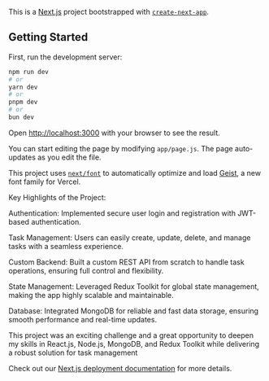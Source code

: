 This is a [Next.js](https://nextjs.org) project bootstrapped with [`create-next-app`](https://github.com/vercel/next.js/tree/canary/packages/create-next-app).

## Getting Started

First, run the development server:

```bash
npm run dev
# or
yarn dev
# or
pnpm dev
# or
bun dev
```

Open [http://localhost:3000](http://localhost:3000) with your browser to see the result.

You can start editing the page by modifying `app/page.js`. The page auto-updates as you edit the file.

This project uses [`next/font`](https://nextjs.org/docs/app/building-your-application/optimizing/fonts) to automatically optimize and load [Geist](https://vercel.com/font), a new font family for Vercel.

Key Highlights of the Project:

Authentication: Implemented secure user login and registration with JWT-based authentication.

Task Management: Users can easily create, update, delete, and manage tasks with a seamless experience.

Custom Backend: Built a custom REST API from scratch to handle task operations, ensuring full control and flexibility.

State Management: Leveraged Redux Toolkit for global state management, making the app highly scalable and maintainable.

Database: Integrated MongoDB for reliable and fast data storage, ensuring smooth performance and real-time updates.

This project was an exciting challenge and a great opportunity to deepen my skills in React.js, Node.js, MongoDB, and Redux Toolkit while delivering a robust solution for task management

Check out our [Next.js deployment documentation](https://nextjs.org/docs/app/building-your-application/deploying) for more details.
